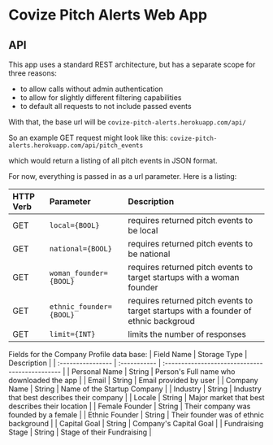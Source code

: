 # Covize Pitch Alerts Web App

## API

This app uses a standard REST architecture, but has a separate scope for three reasons:

* to allow calls without admin authentication
* to allow for slightly different filtering capabilities
* to default all requests to not include passed events

With that, the base url will be `covize-pitch-alerts.herokuapp.com/api/`

So an example GET request might look like this: `covize-pitch-alerts.herokuapp.com/api/pitch_events`

which would return a listing of all pitch events in JSON format.

For now, everything is passed in as a url parameter.  Here is a listing:

| HTTP Verb | Parameter                  | Description                                                                    |
| :-------- | :------------------------- | :----------------------------------------------------------------------------- |
| GET       | `local={BOOL}`             | requires returned pitch events to be local                                     |
| GET       | `national={BOOL}`          | requires returned pitch events to be national                                  |
| GET       | `woman_founder={BOOL}`     | requires returned pitch events to target startups with a woman founder         |
| GET       | `ethnic_founder={BOOL}`    | requires returned pitch events to target startups with a founder of ethnic backgroud |
| GET       | `limit={INT}`              | limits the number of responses                                                 |


Fields for the Company Profile data base:
| Field Name        | Storage Type | Description                                     |
| :---------------- | :----------- | :---------------------------------------------- |
| Personal Name     | String       | Person's Full name who downloaded the app       |
| Email             | String       | Email provided by user                          |
| Company Name      | String       | Name of the Startup Company                     |
| Industry          | String       | Industry that best describes their company      |
| Locale            | String       | Major market that best describes their location |
| Female Founder    | String       | Their company was founded by a female           |
| Ethnic Founder    | String       | Their founder was of ethnic background          |
| Capital Goal      | String       | Company's Capital Goal                          |
| Fundraising Stage | String       | Stage of their Fundraising                      |
